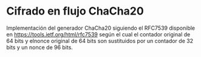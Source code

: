 # Cifrado en flujo ChaCha20

Implementación  del generador ChaCha20 siguiendo el RFC7539 disponible en https://tools.ietf.org/html/rfc7539 según el cual el contador original de 64 bits y elnonce original de 64 bits son sustituidos por un contador de 32 bits y un nonce de 96 bits.